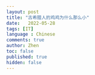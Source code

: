 ```yaml
---
layout: post
title: "古希腊人的鸡鸡为什么那么小"
date:   2022-05-28
tags: [IT]
language : Chinese
comments: true
author: Zhen
toc: false
published: true
hidden: false
---
```

<!--stackedit_data:
eyJoaXN0b3J5IjpbMzUxMzkwMjU4XX0=
-->